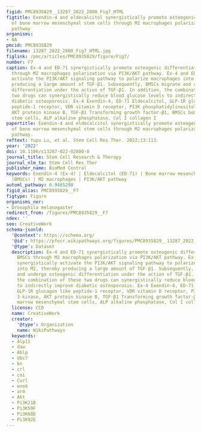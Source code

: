 ```yaml
---
figid: PMC8935829__13287_2022_2800_Fig7_HTML
figtitle: Exendin-4 and eldecalcitol synergistically promote osteogenic differentiation
  of bone marrow mesenchymal stem cells through M2 macrophages polarization via PI3K/AKT
  pathway
organisms:
- NA
pmcid: PMC8935829
filename: 13287_2022_2800_Fig7_HTML.jpg
figlink: /pmc/articles/PMC8935829/figure/Fig7/
number: F7
caption: Ex-4 and ED-71 synergistically promote osteogenic differentiation of BMSCs
  through M2 macrophages polarization via PI3K/AKT pathway. Ex-4 and ED-71 synergistically
  activate the PI3K/AKT signaling pathway to polarize macrophages into M2, thereby
  producing a large amount of TGF-β1. Subsequently, BMSCs migrate and undergo osteogenic
  differentiation under the action of TGF-β1. In addition, the combination of these
  two drugs can synergistically reduce blood glucose levels to indirectly improve
  diabetic osteoporosis. Ex-4 Exendin-4, ED-71 Eldecalcitol, GLP-1R glucagon like
  peptide-1 receptor, VDR vitamin D receptor, PI3K phosphatidylinositol 3-kinase,
  AKT protein kinase B, TGF-β1 Transforming growth factor-β1, BMSCs bone marrow mesenchymal
  stem cells, ALP alkaline phosphatase, Col I collagen I
papertitle: Exendin-4 and eldecalcitol synergistically promote osteogenic differentiation
  of bone marrow mesenchymal stem cells through M2 macrophages polarization via PI3K/AKT
  pathway.
reftext: Yupu Lu, et al. Stem Cell Res Ther. 2022;13:113.
year: '2022'
doi: 10.1186/s13287-022-02800-8
journal_title: Stem Cell Research & Therapy
journal_nlm_ta: Stem Cell Res Ther
publisher_name: BioMed Central
keywords: Exendin-4 (Ex-4) | Eldecalcitol (ED-71) | Bone marrow mesenchymal stem cells
  (BMSCs) | M2 macrophages | PI3K/AKT pathway
automl_pathway: 0.9465298
figid_alias: PMC8935829__F7
figtype: Figure
organisms_ner:
- Drosophila melanogaster
redirect_from: /figures/PMC8935829__F7
ndex: ''
seo: CreativeWork
schema-jsonld:
  '@context': https://schema.org/
  '@id': https://pfocr.wikipathways.org/figures/PMC8935829__13287_2022_2800_Fig7_HTML.html
  '@type': Dataset
  description: Ex-4 and ED-71 synergistically promote osteogenic differentiation of
    BMSCs through M2 macrophages polarization via PI3K/AKT pathway. Ex-4 and ED-71
    synergistically activate the PI3K/AKT signaling pathway to polarize macrophages
    into M2, thereby producing a large amount of TGF-β1. Subsequently, BMSCs migrate
    and undergo osteogenic differentiation under the action of TGF-β1. In addition,
    the combination of these two drugs can synergistically reduce blood glucose levels
    to indirectly improve diabetic osteoporosis. Ex-4 Exendin-4, ED-71 Eldecalcitol,
    GLP-1R glucagon like peptide-1 receptor, VDR vitamin D receptor, PI3K phosphatidylinositol
    3-kinase, AKT protein kinase B, TGF-β1 Transforming growth factor-β1, BMSCs bone
    marrow mesenchymal stem cells, ALP alkaline phosphatase, Col I collagen I
  license: CC0
  name: CreativeWork
  creator:
    '@type': Organization
    name: WikiPathways
  keywords:
  - Alp11
  - daw
  - Ablp
  - Ubc7
  - kn
  - crl
  - coi
  - Curl
  - enok
  - arm
  - Akt
  - Pi3K21B
  - Pi3K59F
  - Pi3K68D
  - Pi3K92E
---
```

